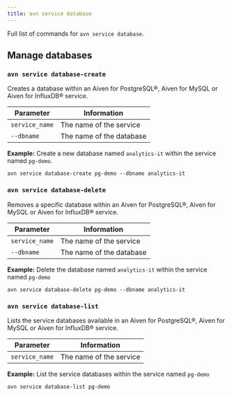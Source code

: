 ```yaml
---
title: avn service database
---
```


Full list of commands for `avn service database`.

## Manage databases

### `avn service database-create`

Creates a database within an Aiven for PostgreSQL®, Aiven for MySQL or
Aiven for InfluxDB® service.

| Parameter      | Information              |
| -------------- | ------------------------ |
| `service_name` | The name of the service  |
| `--dbname`     | The name of the database |

**Example:** Create a new database named `analytics-it` within the
service named `pg-demo`.

```
avn service database-create pg-demo --dbname analytics-it
```

### `avn service database-delete`

Removes a specific database within an Aiven for PostgreSQL®, Aiven for
MySQL or Aiven for InfluxDB® service.

| Parameter      | Information              |
| -------------- | ------------------------ |
| `service_name` | The name of the service  |
| `--dbname`     | The name of the database |

**Example:** Delete the database named `analytics-it` within the service
named `pg-demo`

```
avn service database-delete pg-demo --dbname analytics-it
```

### `avn service database-list`

Lists the service databases available in an Aiven for PostgreSQL®, Aiven
for MySQL or Aiven for InfluxDB® service.

| Parameter      | Information             |
| -------------- | ----------------------- |
| `service_name` | The name of the service |

**Example:** List the service databases within the service named
`pg-demo`

```
avn service database-list pg-demo
```
